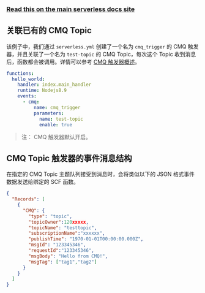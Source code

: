 <!--
title: Serverless Framework - Tencent-SCF 事件 - Cloud Message Queue
menuText: CMQ
menuOrder: 9
description:  Setting up Cloud Message Queue Events with Tencent-SCF via the Serverless Framework
layout: Doc
-->

<!-- DOCS-SITE-LINK:START automatically generated  -->

### [Read this on the main serverless docs site](https://www.serverless.com/framework/docs/providers/tencent/events/cmq/)

<!-- DOCS-SITE-LINK:END -->

## 关联已有的 CMQ Topic

该例子中，我们通过 `serverless.yml` 创建了一个名为 `cmq_trigger` 的 CMQ 触发器，并且关联了一个名为 `test-topic` 的 CMQ Topic，每次这个 Topic 收到消息后，函数都会被调用。详情可以参考 [CMQ 触发器概述](https://cloud.tencent.com/document/product/583/11517)。

```yml
functions:
  hello_world:
    handler: index.main_handler
    runtime: Nodejs8.9
    events:
      - cmq:
          name: cmq_trigger
          parameters:
            name: test-topic
            enable: true
```

> 注： CMQ 触发器默认开启。

## CMQ Topic 触发器的事件消息结构

在指定的 CMQ Topic 主题队列接受到消息时，会将类似以下的 JSON 格式事件数据发送给绑定的 SCF 函数。

```json
{
  "Records": [
    {
      "CMQ": {
        "type": "topic",
        "topicOwner":120xxxxx,
        "topicName": "testtopic",
        "subscriptionName":"xxxxxx",
        "publishTime": "1970-01-01T00:00:00.000Z",
        "msgId": "123345346",
        "requestId":"123345346",
        "msgBody": "Hello from CMQ!",
        "msgTag": ["tag1","tag2"]
      }
    }
  ]
}
```
